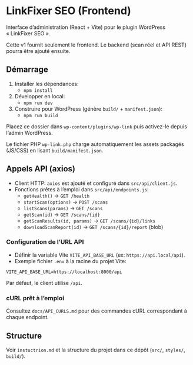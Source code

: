 # LinkFixer SEO (Frontend)

Interface d’administration (React + Vite) pour le plugin WordPress « LinkFixer SEO ».

Cette v1 fournit seulement le frontend. Le backend (scan réel et API REST) pourra être ajouté ensuite.

## Démarrage

1. Installer les dépendances:
   - `npm install`
2. Développer en local:
   - `npm run dev`
3. Construire pour WordPress (génère `build/` + `manifest.json`):
   - `npm run build`

Placez ce dossier dans `wp-content/plugins/wp-link` puis activez-le depuis l’admin WordPress.

Le fichier PHP `wp-link.php` charge automatiquement les assets packagés (JS/CSS) en lisant `build/manifest.json`.

## Appels API (axios)

- Client HTTP: `axios` est ajouté et configuré dans `src/api/client.js`.
- Fonctions prêtes à l’emploi dans `src/api/endpoints.js`:
  - `getHealth()` → `GET /health`
  - `startScan(options)` → `POST /scans`
  - `listScans(params)` → `GET /scans`
  - `getScan(id)` → `GET /scans/{id}`
  - `getScanResults(id, params)` → `GET /scans/{id}/links`
  - `downloadScanReport(id)` → `GET /scans/{id}/report` (blob)

### Configuration de l’URL API

- Définir la variable Vite `VITE_API_BASE_URL` (ex: `https://api.local/api`).
- Exemple fichier `.env` à la racine du projet Vite:

```
VITE_API_BASE_URL=https://localhost:8000/api
```

Par défaut, le client utilise `/api`.

### cURL prêt à l’emploi

Consultez `docs/API_CURLS.md` pour des commandes cURL correspondant à chaque endpoint.

## Structure

Voir `instuctrion.md` et la structure du projet dans ce dépôt (`src/`, `styles/`, `build/`).
